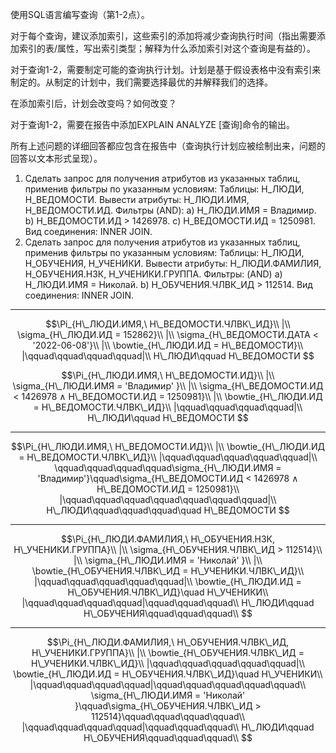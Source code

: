 使用SQL语言编写查询（第1-2点）。

对于每个查询，建议添加索引，这些索引的添加将减少查询执行时间（指出需要添加索引的表/属性，写出索引类型；解释为什么添加索引对这个查询是有益的）。

对于查询1-2，需要制定可能的查询执行计划。计划是基于假设表格中没有索引来制定的。从制定的计划中，我们需要选择最优的并解释我们的选择。

在添加索引后，计划会改变吗？如何改变？

对于查询1-2，需要在报告中添加EXPLAIN ANALYZE [查询]命令的输出。

所有上述问题的详细回答都应包含在报告中（查询执行计划应被绘制出来，问题的回答以文本形式呈现）。

1. Сделать запрос для получения атрибутов из указанных таблиц, применив фильтры по указанным условиям:
   Таблицы: Н_ЛЮДИ, Н_ВЕДОМОСТИ.
   Вывести атрибуты: Н_ЛЮДИ.ИМЯ, Н_ВЕДОМОСТИ.ИД.
   Фильтры (AND):
   a) Н_ЛЮДИ.ИМЯ = Владимир.
   b) Н_ВЕДОМОСТИ.ИД > 1426978.
   c) Н_ВЕДОМОСТИ.ИД = 1250981.
   Вид соединения: INNER JOIN.
2. Сделать запрос для получения атрибутов из указанных таблиц, применив фильтры по указанным условиям:
   Таблицы: Н_ЛЮДИ, Н_ОБУЧЕНИЯ, Н_УЧЕНИКИ.
   Вывести атрибуты: Н_ЛЮДИ.ФАМИЛИЯ, Н_ОБУЧЕНИЯ.НЗК, Н_УЧЕНИКИ.ГРУППА.
   Фильтры: (AND)
   a) Н_ЛЮДИ.ИМЯ = Николай.
   b) Н_ОБУЧЕНИЯ.ЧЛВК_ИД > 112514.
   Вид соединения: INNER JOIN.

--------

   $$\Pi_{Н\_ЛЮДИ.ИМЯ,\ Н\_ВЕДОМОСТИ.ЧЛВК\_ИД}\\
    |\\
    \sigma_{Н\_ЛЮДИ.ИД = 152862}\\
    |\\
    \sigma_{Н\_ВЕДОМОСТИ.ДАТА < '2022-06-08'}\\
    |\\
    \bowtie_{Н\_ЛЮДИ.ИД = Н\_ВЕДОМОСТИ}\\
    |\qquad\qquad\qquad\qquad|\\
    Н\_ЛЮДИ\qquad Н\_ВЕДОМОСТИ
    $$


  $$\Pi_{Н\_ЛЮДИ.ИМЯ,\ Н\_ВЕДОМОСТИ.ИД}\\
    |\\
    \sigma_{Н\_ЛЮДИ.ИМЯ  = 'Владимир' }\\
    |\\
    \sigma_{Н\_ВЕДОМОСТИ.ИД < 1426978 ∧ Н\_ВЕДОМОСТИ.ИД = 1250981}\\
    |\\
    \bowtie_{Н\_ЛЮДИ.ИД = Н\_ВЕДОМОСТИ.ЧЛВК\_ИД}\\
    |\qquad\qquad\qquad\qquad|\\
    Н\_ЛЮДИ\qquad Н\_ВЕДОМОСТИ
    $$

--------
   $$\Pi_{Н\_ЛЮДИ.ИМЯ,\ Н\_ВЕДОМОСТИ.ИД}\\
    |\\
    \bowtie_{Н\_ЛЮДИ.ИД = Н\_ВЕДОМОСТИ.ЧЛВК\_ИД}\\
    |\qquad\qquad\qquad\qquad\qquad|\\
    \qquad\qquad\qquad\qquad\sigma_{Н\_ЛЮДИ.ИМЯ  = 'Владимир'}\qquad\sigma_{Н\_ВЕДОМОСТИ.ИД < 1426978 ∧ Н\_ВЕДОМОСТИ.ИД = 1250981}\\
    |\qquad\qquad\qquad\qquad\qquad\qquad\qquad|\\
    Н\_ЛЮДИ\qquad\qquad\qquad\quad Н\_ВЕДОМОСТИ
    $$

---------

   $$\Pi_{Н\_ЛЮДИ.ФАМИЛИЯ,\ Н\_ОБУЧЕНИЯ.НЗК, Н\_УЧЕНИКИ.ГРУППА}\\
    |\\
    \sigma_{Н\_ОБУЧЕНИЯ.ЧЛВК\_ИД > 112514}\\
    |\\
    \sigma_{Н\_ЛЮДИ.ИМЯ  = 'Николай' }\\
    |\\
    \bowtie_{Н\_ОБУЧЕНИЯ.ЧЛВК\_ИД = Н\_УЧЕНИКИ.ЧЛВК\_ИД}\\
    |\qquad\qquad\qquad\qquad\qquad|\\
    \bowtie_{Н\_ЛЮДИ.ИД = Н\_ОБУЧЕНИЯ.ЧЛВК\_ИД}\quad Н\_УЧЕНИКИ\\
    |\qquad\qquad\qquad\qquad|\qquad\qquad\qquad\\
    Н\_ЛЮДИ\qquad Н\_ОБУЧЕНИЯ\qquad\qquad\qquad\\
    $$

---------

   $$\Pi_{Н\_ЛЮДИ.ФАМИЛИЯ,\ Н\_ОБУЧЕНИЯ.ЧЛВК\_ИД, Н\_УЧЕНИКИ.ГРУППА}\\    
    |\\
    \bowtie_{Н\_ОБУЧЕНИЯ.ЧЛВК\_ИД = Н\_УЧЕНИКИ.ЧЛВК\_ИД}\\
    |\qquad\qquad\qquad\qquad\qquad|\\
    \bowtie_{Н\_ЛЮДИ.ИД = Н\_ОБУЧЕНИЯ.ЧЛВК\_ИД}\quad Н\_УЧЕНИКИ\\
    |\qquad\qquad\qquad\qquad|\qquad\qquad\qquad\qquad\qquad\\
    \sigma_{Н\_ЛЮДИ.ИМЯ  = 'Николай' }\qquad\sigma_{Н\_ОБУЧЕНИЯ.ЧЛВК\_ИД > 112514}\qquad\qquad\qquad\qquad\\
    |\qquad\qquad\qquad\qquad|\qquad\qquad\qquad\\
    Н\_ЛЮДИ\qquad Н\_ОБУЧЕНИЯ\qquad\qquad\qquad\\
    $$
